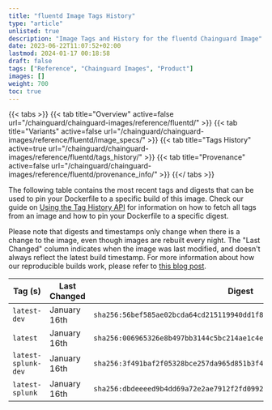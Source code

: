 ```yaml
---
title: "fluentd Image Tags History"
type: "article"
unlisted: true
description: "Image Tags and History for the fluentd Chainguard Image"
date: 2023-06-22T11:07:52+02:00
lastmod: 2024-01-17 00:18:58
draft: false
tags: ["Reference", "Chainguard Images", "Product"]
images: []
weight: 700
toc: true
---
```


{{< tabs >}}
{{< tab title="Overview" active=false url="/chainguard/chainguard-images/reference/fluentd/" >}}
{{< tab title="Variants" active=false url="/chainguard/chainguard-images/reference/fluentd/image_specs/" >}}
{{< tab title="Tags History" active=true url="/chainguard/chainguard-images/reference/fluentd/tags_history/" >}}
{{< tab title="Provenance" active=false url="/chainguard/chainguard-images/reference/fluentd/provenance_info/" >}}
{{</ tabs >}}

The following table contains the most recent tags and digests that can be used to pin your Dockerfile to a specific build of this image. Check our guide on [Using the Tag History API](/chainguard/chainguard-images/using-the-tag-history-api/) for information on how to fetch all tags from an image and how to pin your Dockerfile to a specific digest.

Please note that digests and timestamps only change when there is a change to the image, even though images are rebuilt every night. The "Last Changed" column indicates when the image was last modified, and doesn't always reflect the latest build timestamp. For more information about how our reproducible builds work, please refer to [this blog post](https://www.chainguard.dev/unchained/reproducing-chainguards-reproducible-image-builds).

| Tag (s)              | Last Changed | Digest                                                                    |
|----------------------|--------------|---------------------------------------------------------------------------|
|  `latest-dev`        | January 16th | `sha256:56bef585ae02bcda64cd215119940dd1f8394f2738f4196790c2557696618842` |
|  `latest`            | January 16th | `sha256:006965326e8b497bb3144c5bc214ae1c4e4254028c6d03f8e1b566814c772d9d` |
|  `latest-splunk-dev` | January 16th | `sha256:3f491baf2f05328bce257da965d851b3f410953fb6c3f3aaa110729c957b30a9` |
|  `latest-splunk`     | January 16th | `sha256:dbdeeeed9b4dd69a72e2ae7912f2fd09926dec2174ef7327325f76b33019e292` |

